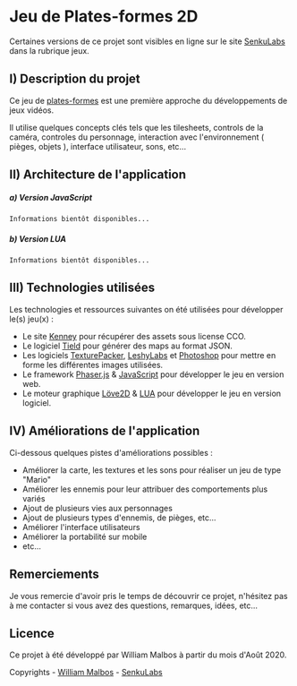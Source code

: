 Jeu de Plates-formes 2D
========================================

Certaines versions de ce projet sont visibles en ligne sur le site [SenkuLabs](https://www.senkulabs.io/) dans la rubrique jeux. 


I) Description du projet
-------

Ce jeu de [plates-formes](https://fr.wikipedia.org/wiki/Jeu_de_plates-formes) est une première approche du développements de jeux vidéos. 

Il utilise quelques concepts clés tels que les tilesheets, controls de la caméra, controles du personnage, interaction avec l'environnement ( pièges, objets ), interface utilisateur, sons, etc... 


II) Architecture de l'application
-------

##### a) Version JavaScript   
    
    Informations bientôt disponibles...
    
##### b) Version LUA   
    
    Informations bientôt disponibles...    



III) Technologies utilisées
-------

Les technologies et ressources suivantes on été utilisées pour développer le(s) jeu(x) :
- Le site [Kenney](https://www.kenney.nl/assets?q=2d) pour récupérer des assets sous license CCO.
- Le logiciel [Tield](https://www.mapeditor.org/) pour générer des maps au format JSON.  
- Les logiciels [TexturePacker](https://www.codeandweb.com/texturepacker), [LeshyLabs](https://www.leshylabs.com/apps/sstool/) et [Photoshop](https://www.adobe.com/fr/products/photoshop.html) pour mettre en forme les différentes images utilisées. 
- Le framework [Phaser.js](https://phaser.io/) & [JavaScript](https://fr.wikipedia.org/wiki/JavaScript) pour développer le jeu en version web.    
- Le moteur graphique [Löve2D](https://love2d.org/) & [LUA](https://fr.wikipedia.org/wiki/Lua) pour développer le jeu en version logiciel.
    
IV) Améliorations de l'application
-------

Ci-dessous quelques pistes d'améliorations possibles :

- Améliorer la carte, les textures et les sons pour réaliser un jeu de type "Mario"
- Améliorer les ennemis pour leur attribuer des comportements plus variés
- Ajout de plusieurs vies aux personnages
- Ajout de plusieurs types d'ennemis, de pièges, etc...
- Améliorer l'interface utilisateurs
- Améliorer la portabilité sur mobile 
- etc...

    
Remerciements
-------

Je vous remercie d'avoir pris le temps de découvrir ce projet, n'hésitez pas à me contacter si vous avez des questions, remarques, idées, etc...
    
    
Licence
-------
Ce projet à été développé par William Malbos à partir du mois d'Août 2020.

Copyrights - [William Malbos](https://www.wmalbos.fr/) - [SenkuLabs](https://www.senkulabs.io/)    